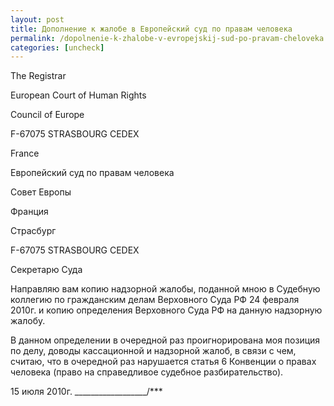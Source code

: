 ```yaml
---
layout: post
title: Дополнение к жалобе в Европейский суд по правам человека
permalink: /dopolnenie-k-zhalobe-v-evropejskij-sud-po-pravam-cheloveka.html
categories: [uncheck]
---
```



The Registrar

European Court of Human Rights

Council of Europe

F-67075 STRASBOURG CEDEX

France


Европейский суд по правам человека

Совет Европы

Франция

Страсбург

F-67075 STRASBOURG CEDEX

Секретарю Суда


Направляю вам копию надзорной жалобы, поданной мною в Судебную коллегию по гражданским делам Верховного Суда РФ 24 февраля 2010г. и копию определения Верховного Суда РФ на данную надзорную жалобу.

В данном определении в очередной раз проигнорирована моя позиция по делу, доводы кассационной и надзорной жалоб, в связи с чем, считаю, что в очередной раз нарушается статья 6 Конвенции о правах человека (право на справедливое судебное разбирательство).


15 июля 2010г.					__________________/***

